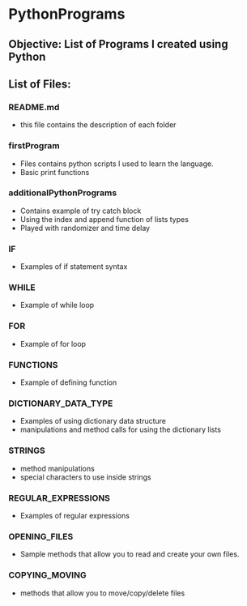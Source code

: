 # PythonPrograms

## Objective:  List of Programs I created using Python

## List of Files:

### README.md 
- this file contains the description of each folder

### firstProgram 
-  Files contains python scripts I used to learn the language.
-  Basic print functions

### additionalPythonPrograms
-  Contains example of try catch block
-  Using the index and append function of lists types
-  Played with randomizer and time delay

### IF
-  Examples of if statement syntax

### WHILE
-  Example of while loop

### FOR
-  Example of for loop

### FUNCTIONS
-  Example of defining function

### DICTIONARY_DATA_TYPE
- Examples of using dictionary data structure
- manipulations and method calls for using the dictionary lists

### STRINGS
- method manipulations
- special characters to use inside strings

### REGULAR_EXPRESSIONS
- Examples of regular expressions

### OPENING_FILES
- Sample methods that allow you to read and create your own files.

### COPYING_MOVING
- methods that allow you to move/copy/delete files

